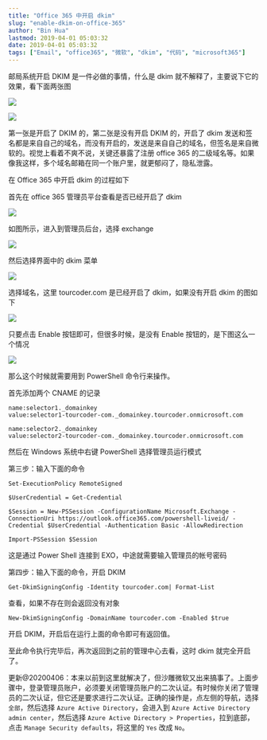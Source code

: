 ```yaml
---
title: "Office 365 中开启 dkim"
slug: "enable-dkim-on-office-365"
author: "Bin Hua"
lastmod: 2019-04-01 05:03:32
date: 2019-04-01 05:03:32
tags: ["Email", "office365", "微软", "dkim", "代码", "microsoft365"]
---
```


邮局系统开启 DKIM 是一件必做的事情，什么是 dkim 就不解释了，主要说下它的效果，看下面两张图

![](/imgs/enable-dkim-on-office-365-06.png)

![](/imgs/enable-dkim-on-office-365-07.png)

第一张是开启了 DKIM 的，第二张是没有开启 DKIM 的，开启了 dkim 发送和签名都是来自自己的域名，而没有开启的，发送是来自自己的域名，但签名是来自微软的。视觉上看着不爽不说，关键还暴露了注册 office 365 的二级域名等。如果像我这样，多个域名邮箱在同一个账户里，就更郁闷了，隐私泄露。

在 Office 365 中开启 dkim 的过程如下

首先在 office 365 管理员平台查看是否已经开启了 dkim

![](/imgs/enable-dkim-on-office-365-01.png)

如图所示，进入到管理员后台，选择 exchange

![](/imgs/enable-dkim-on-office-365-02.png)

然后选择界面中的 dkim 菜单

![](/imgs/enable-dkim-on-office-365-03.png)

选择域名，这里 tourcoder.com 是已经开启了 dkim，如果没有开启 dkim 的图如下

![](/imgs/enable-dkim-on-office-365-04.png)

只要点击 Enable 按钮即可，但很多时候，是没有 Enable 按钮的，是下图这么一个情况

![](/imgs/enable-dkim-on-office-365-05.png)

那么这个时候就需要用到 PowerShell 命令行来操作。

首先添加两个 CNAME 的记录

```
name:selector1._domainkey
value:selector1-tourcoder-com._domainkey.tourcoder.onmicrosoft.com
```

```
name:selector2._domainkey
value:selector2-tourcoder-com._domainkey.tourcoder.onmicrosoft.com
```

然后在 Windows 系统中右键 PowerShell 选择管理员运行模式

第三步：输入下面的命令

```
Set-ExecutionPolicy RemoteSigned

$UserCredential = Get-Credential

$Session = New-PSSession -ConfigurationName Microsoft.Exchange -ConnectionUri https://outlook.office365.com/powershell-liveid/ -Credential $UserCredential -Authentication Basic -AllowRedirection

Import-PSSession $Session
```

这是通过 Power Shell 连接到 EXO，中途就需要输入管理员的帐号密码

第四步：输入下面的命令，开启 DKIM

```
Get-DkimSigningConfig -Identity tourcoder.com| Format-List
```

查看，如果不存在则会返回没有对象

```
New-DkimSigningConfig -DomainName tourcoder.com -Enabled $true
```

开启 DKIM，开启后在运行上面的命令即可有返回值。

至此命令执行完毕后，再次返回到之前的管理中心去看，这时 dkim 就完全开启了。

更新@20200406：本来以前到这里就解决了，但沙雕微软又出来搞事了。上面步骤中，登录管理员账户，必须要关闭管理员账户的二次认证。有时候你关闭了管理员的二次认证，但它还是要求进行二次认证。正确的操作是，点左侧的导航，选择 `全部`，然后选择 `Azure Active Directory`，会进入到 `Azure Active Directory admin center`，然后选择 `Azure Active Directory > Properties`，拉到底部，点击 `Manage Security defaults`，将这里的 `Yes` 改成 `No`。